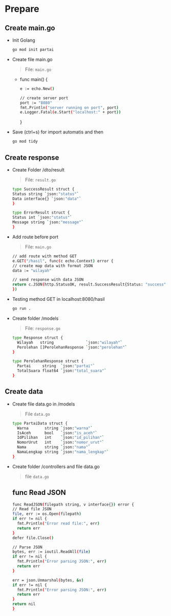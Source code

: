 # Prepare

## Create main.go

- Init Golang

  ```bash
  go mod init partai
  ```

- Create file main.go

  > File: `main.go`

  - func main() {

    ```bash
    e := echo.New()

    // create server port
    port := "8080"
    fmt.Println("server running on port", port)
    e.Logger.Fatal(e.Start("localhost:" + port))
    ```

    }

- Save (ctrl+s) for import automatis and then

  ```bash
  go mod tidy
  ```

## Create response

- Create Folder /dto/result

  > File: `result.go`

  ```bash
  type SuccessResult struct {
  Status string `json:"status"`
  Data interface{} `json:"data"`
  }

  type ErrorResult struct {
  Status int `json:"status"`
  Message string `json:"message"`
  }
  ```

- Add route before port
  > File: `main.go`

  ```bash
  // add route with method GET
  e.GET("/hasil", func(c echo.Context) error {
  // create map data with format JSON
  data := "wilayah"

  // send response with data JSON
  return c.JSON(http.StatusOK, result.SuccessResult{Status: "success", Data: data})
  })
  ```

- Testing method GET in localhost:8080/hasil
  ```bash
  go run .
  ```

- Create folder /models

  > File: `response.go`
  ```bash
  type Response struct {
	Wilayah   string              `json:"wilayah"`
	Perolehan []PerolehanResponse `json:"perolehan"`
  }

  type PerolehanResponse struct {
    Partai     string  `json:"partai"`
    TotalSuara float64 `json:"total_suara"`
  }
  ```

## Create data

- Create file data.go in /models

  > File `data.go`
  ```bash
  type PartaiData struct {
	Warna       string `json:"warna"`
	IsAceh      bool   `json:"is_aceh"`
	IdPilihan   int    `json:"id_pilihan"`
	NomorUrut   int    `json:"nomor_urut"`
	Nama        string `json:"nama"`
	NamaLengkap string `json:"nama_lengkap"`
  }
  ```

- Create folder /controllers and file data.go

  > file `data.go`

  ## func Read JSON

    ```bash
    func ReadJSON(filepath string, v interface{}) error {
    // Read file JSON
    file, err := os.Open(filepath)
    if err != nil {
      fmt.Println("Error read file:", err)
      return err
    }
    defer file.Close()

    // Parse JSON
    bytes, err := ioutil.ReadAll(file)
    if err != nil {
      fmt.Println("Error parsing JSON:", err)
      return err
    }

    err = json.Unmarshal(bytes, &v)
    if err != nil {
      fmt.Println("Error parsing JSON:", err)
      return err
    }
    return nil
    }
    ```

